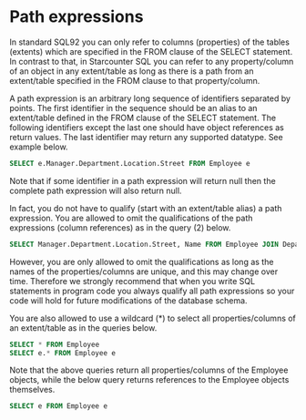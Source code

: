 # Path expressions

In standard SQL92 you can only refer to columns \(properties\) of the tables \(extents\) which are specified in the FROM clause of the SELECT statement. In contrast to that, in Starcounter SQL you can refer to any property/column of an object in any extent/table as long as there is a path from an extent/table specified in the FROM clause to that property/column.

A path expression is an arbitrary long sequence of identifiers separated by points. The first identifier in the sequence should be an alias to an extent/table defined in the FROM clause of the SELECT statement. The following identifiers  except the last one should have object references as return values. The last identifier may return any supported datatype. See example below.

```sql
SELECT e.Manager.Department.Location.Street FROM Employee e
```

Note that if some identifier in a path expression will return null then the complete path expression will also return null.

In fact, you do not have to qualify \(start with an extent/table alias\) a path expression. You are allowed to omit the qualifications of the path expressions \(column references\) as in the   query \(2\) below.

```sql
SELECT Manager.Department.Location.Street, Name FROM Employee JOIN Department ON DepartmentId = Id
```

However, you are only allowed to omit the qualifications as long as the names of the  properties/columns are unique, and this may change over time. Therefore we strongly recommend that when you write SQL statements in program code you always qualify all path expressions so your code will hold for future modifications of the database schema.

You are also allowed to use a wildcard \(\*\) to select all properties/columns of an extent/table as in the queries below.

```sql
SELECT * FROM Employee
SELECT e.* FROM Employee e
```

Note that the above queries return all properties/columns of the Employee objects, while the below query returns references to the Employee objects themselves.

```sql
SELECT e FROM Employee e
```


